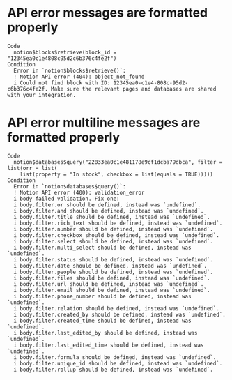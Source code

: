 # API error messages are formatted properly

    Code
      notion$blocks$retrieve(block_id = "12345ea0c1e4808c95d2c6b376c4fe2f")
    Condition
      Error in `notion$blocks$retrieve()`:
      ! Notion API error (404): object_not_found
      i Could not find block with ID: 12345ea0-c1e4-808c-95d2-c6b376c4fe2f. Make sure the relevant pages and databases are shared with your integration.

# API error multiline messages are formatted properly

    Code
      notion$databases$query("22833ea0c1e481178e9cf1dcba79dbca", filter = list(orr = list(
        list(property = "In stock", checkbox = list(equals = TRUE)))))
    Condition
      Error in `notion$databases$query()`:
      ! Notion API error (400): validation_error
      i body failed validation. Fix one:
      i body.filter.or should be defined, instead was `undefined`.
      i body.filter.and should be defined, instead was `undefined`.
      i body.filter.title should be defined, instead was `undefined`.
      i body.filter.rich_text should be defined, instead was `undefined`.
      i body.filter.number should be defined, instead was `undefined`.
      i body.filter.checkbox should be defined, instead was `undefined`.
      i body.filter.select should be defined, instead was `undefined`.
      i body.filter.multi_select should be defined, instead was `undefined`.
      i body.filter.status should be defined, instead was `undefined`.
      i body.filter.date should be defined, instead was `undefined`.
      i body.filter.people should be defined, instead was `undefined`.
      i body.filter.files should be defined, instead was `undefined`.
      i body.filter.url should be defined, instead was `undefined`.
      i body.filter.email should be defined, instead was `undefined`.
      i body.filter.phone_number should be defined, instead was `undefined`.
      i body.filter.relation should be defined, instead was `undefined`.
      i body.filter.created_by should be defined, instead was `undefined`.
      i body.filter.created_time should be defined, instead was `undefined`.
      i body.filter.last_edited_by should be defined, instead was `undefined`.
      i body.filter.last_edited_time should be defined, instead was `undefined`.
      i body.filter.formula should be defined, instead was `undefined`.
      i body.filter.unique_id should be defined, instead was `undefined`.
      i body.filter.rollup should be defined, instead was `undefined`.

